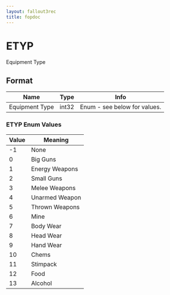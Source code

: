 ```yaml
---
layout: fallout3rec
title: fopdoc
---
```

ETYP
====

Equipment Type

## Format

Name | Type | Info
-----|------|-----
Equipment Type | int32 | Enum - see below for values.
 
### ETYP Enum Values

Value | Meaning
------|--------
-1 | None
0 | Big Guns
1 | Energy Weapons
2 | Small Guns
3 | Melee Weapons
4 | Unarmed Weapon
5 | Thrown Weapons
6 | Mine
7 | Body Wear
8 | Head Wear
9 | Hand Wear
10 | Chems
11 | Stimpack
12 | Food
13 | Alcohol
 

